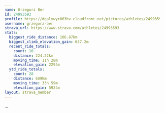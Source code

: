 ```yaml
---
name: Grzegorz Ber
id: 24993593
profile: https://dgalywyr863hv.cloudfront.net/pictures/athletes/24993593/7453165/11/large.jpg
username: grzegorz-ber
strava_url: https://www.strava.com/athletes/24993593
stats:
  biggest_ride_distance: 106.87km
  biggest_climb_elevation_gain: 637.2m
  recent_ride_totals:
    count: 10
    distance: 224.22km
    moving_time: 11h 28m
    elevation_gain: 2294m
  ytd_ride_totals:
    count: 28
    distance: 689km
    moving_time: 33h 59m
    elevation_gain: 5924m
layout: strava_member
--- 
```

...
